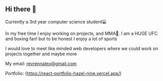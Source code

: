 ## Hi there 👋

Currently a 3rd year computer science student💻

In my free time I enjoy working on projects, and MMA🥊. I am a HUGE UFC and boxing fan! but to be honest I enjoy a lot of sports

I would love to meet like minded web developers where we could work on projects together and maybe more

My email: revrennaleo@gmail.com

Portfolio: (https://react-portfolio-hazel-nine.vercel.app/)
